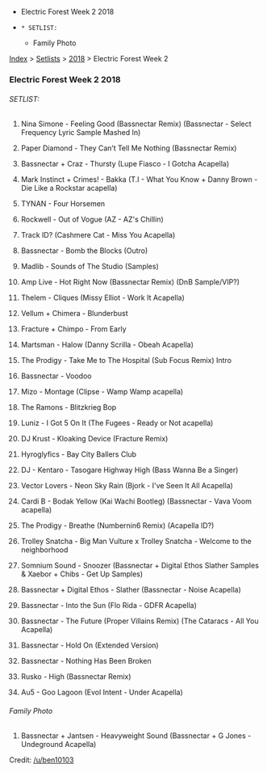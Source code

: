   * Electric Forest Week 2 2018
  *     * SETLIST:
    * Family Photo

[Index](https://www.reddit.com/r/bassnectar/wiki/index) >
[Setlists](https://www.reddit.com/r/bassnectar/wiki/interactive/setlists) >
[2018](https://www.reddit.com/r/bassnectar/wiki/interactive/setlists/2018) >
Electric Forest Week 2

### Electric Forest Week 2 2018

###### SETLIST:

  1. Nina Simone - Feeling Good (Bassnectar Remix) (Bassnectar - Select Frequency Lyric Sample Mashed In)

  2. Paper Diamond - They Can’t Tell Me Nothing (Bassnectar Remix)

  3. Bassnectar + Craz - Thursty (Lupe Fiasco - I Gotcha Acapella)

  4. Mark Instinct + Crimes! - Bakka (T.I - What You Know + Danny Brown - Die Like a Rockstar acapella)

  5. TYNAN - Four Horsemen

  6. Rockwell - Out of Vogue (AZ - AZ's Chillin)

  7. Track ID? (Cashmere Cat - Miss You Acapella)

  8. Bassnectar - Bomb the Blocks (Outro)

  9. Madlib - Sounds of The Studio (Samples)

  10. Amp Live - Hot Right Now (Bassnectar Remix) (DnB Sample/VIP?)

  11. Thelem - Cliques (Missy Elliot - Work It Acapella)

  12. Vellum + Chimera - Blunderbust

  13. Fracture + Chimpo - From Early

  14. Martsman - Halow (Danny Scrilla - Obeah Acapella)

  15. The Prodigy - Take Me to The Hospital (Sub Focus Remix) Intro

  16. Bassnectar - Voodoo

  17. Mizo - Montage (Clipse - Wamp Wamp acapella)

  18. The Ramons - Blitzkrieg Bop

  19. Luniz - I Got 5 On It (The Fugees - Ready or Not acapella)

  20. DJ Krust - Kloaking Device (Fracture Remix)

  21. Hyroglyfics - Bay City Ballers Club

  22. DJ - Kentaro - Tasogare Highway High (Bass Wanna Be a Singer)

  23. Vector Lovers - Neon Sky Rain (Bjork - I've Seen It All Acapella)

  24. Cardi B - Bodak Yellow (Kai Wachi Bootleg) (Bassnectar - Vava Voom acapella)

  25. The Prodigy - Breathe (Numbernin6 Remix) (Acapella ID?)

  26. Trolley Snatcha - Big Man Vulture x Trolley Snatcha - Welcome to the neighborhood

  27. Somnium Sound - Snoozer (Bassnectar + Digital Ethos Slather Samples & Xaebor + Chibs - Get Up Samples)

  28. Bassnectar + Digital Ethos - Slather (Bassnectar - Noise Acapella)

  29. Bassnectar - Into the Sun (Flo Rida - GDFR Acapella)

  30. Bassnectar - The Future (Proper Villains Remix) (The Cataracs - All You Acapella)

  31. Bassnectar - Hold On (Extended Version)

  32. Bassnectar - Nothing Has Been Broken

  33. Rusko - High (Bassnectar Remix)

  34. Au5 - Goo Lagoon (Evol Intent - Under Acapella)

###### Family Photo

  1. Bassnectar + Jantsen - Heavyweight Sound (Bassnectar + G Jones - Undeground Acapella)

Credit: [/u/ben10103](/u/ben10103)

